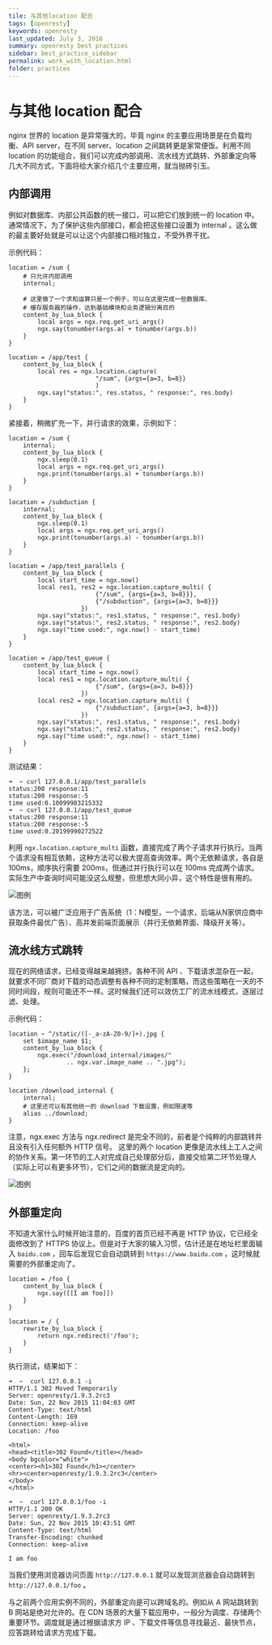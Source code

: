 ```yaml
---
tile: 与其他location 配合
tags: [openresty]
keywords: openresty
last_updated: July 3, 2016
summary: openresty best practices
sidebar: best_practice_sidebar
permalink: work_with_location.html
folder: practices
---
```

# 与其他 location 配合

nginx 世界的 location 是异常强大的，毕竟 nginx 的主要应用场景是在负载均衡、API server，在不同 server、location 之间跳转更是家常便饭。利用不同 location 的功能组合，我们可以完成内部调用、流水线方式跳转、外部重定向等几大不同方式，下面将给大家介绍几个主要应用，就当抛砖引玉。

## 内部调用

例如对数据库、内部公共函数的统一接口，可以把它们放到统一的 location 中。通常情况下，为了保护这些内部接口，都会把这些接口设置为 internal 。这么做的最主要好处就是可以让这个内部接口相对独立，不受外界干扰。

示例代码：

```nginx
location = /sum {
    # 只允许内部调用
    internal;

    # 这里做了一个求和运算只是一个例子，可以在这里完成一些数据库、
    # 缓存服务器的操作，达到基础模块和业务逻辑分离目的
    content_by_lua_block {
        local args = ngx.req.get_uri_args()
        ngx.say(tonumber(args.a) + tonumber(args.b))
    }
}

location = /app/test {
    content_by_lua_block {
        local res = ngx.location.capture(
                        "/sum", {args={a=3, b=8}}
                        )
        ngx.say("status:", res.status, " response:", res.body)
    }
}
```

紧接着，稍微扩充一下，并行请求的效果，示例如下：

```nginx
location = /sum {
    internal;
    content_by_lua_block {
        ngx.sleep(0.1)
        local args = ngx.req.get_uri_args()
        ngx.print(tonumber(args.a) + tonumber(args.b))
    }
}

location = /subduction {
    internal;
    content_by_lua_block {
        ngx.sleep(0.1)
        local args = ngx.req.get_uri_args()
        ngx.print(tonumber(args.a) - tonumber(args.b))
    }
}

location = /app/test_parallels {
    content_by_lua_block {
        local start_time = ngx.now()
        local res1, res2 = ngx.location.capture_multi( {
                        {"/sum", {args={a=3, b=8}}},
                        {"/subduction", {args={a=3, b=8}}}
                    })
        ngx.say("status:", res1.status, " response:", res1.body)
        ngx.say("status:", res2.status, " response:", res2.body)
        ngx.say("time used:", ngx.now() - start_time)
    }
}

location = /app/test_queue {
    content_by_lua_block {
        local start_time = ngx.now()
        local res1 = ngx.location.capture_multi( {
                        {"/sum", {args={a=3, b=8}}}
                    })
        local res2 = ngx.location.capture_multi( {
                        {"/subduction", {args={a=3, b=8}}}
                    })
        ngx.say("status:", res1.status, " response:", res1.body)
        ngx.say("status:", res2.status, " response:", res2.body)
        ngx.say("time used:", ngx.now() - start_time)
    }
}
```

测试结果：

```shell
➜  ~ curl 127.0.0.1/app/test_parallels
status:200 response:11
status:200 response:-5
time used:0.10099983215332
➜  ~ curl 127.0.0.1/app/test_queue
status:200 response:11
status:200 response:-5
time used:0.20199990272522
```

利用 `ngx.location.capture_multi` 函数，直接完成了两个子请求并行执行。当两个请求没有相互依赖，这种方法可以极大提高查询效率。两个无依赖请求，各自是 100ms，顺序执行需要 200ms，但通过并行执行可以在 100ms 完成两个请求。实际生产中查询时间可能没这么规整，但思想大同小异，这个特性是很有用的。

![图例](../images/work_location_flow_1.png)

该方法，可以被广泛应用于广告系统（1：N模型，一个请求，后端从N家供应商中获取条件最优广告）、高并发前端页面展示（并行无依赖界面、降级开关等）。

## 流水线方式跳转

现在的网络请求，已经变得越来越拥挤。各种不同 API 、下载请求混杂在一起，就要求不同厂商对下载的动态调整有各种不同的定制策略，而这些策略在一天的不同时间段，规则可能还不一样。这时候我们还可以效仿工厂的流水线模式，逐层过滤、处理。

示例代码：

```nginx
location ~ ^/static/([-_a-zA-Z0-9/]+).jpg {
    set $image_name $1;
    content_by_lua_block {
        ngx.exec("/download_internal/images/"
                .. ngx.var.image_name .. ".jpg");
    };
}

location /download_internal {
    internal;
    # 这里还可以有其他统一的 download 下载设置，例如限速等
    alias ../download;
}
```

注意，ngx.exec 方法与 ngx.redirect 是完全不同的，前者是个纯粹的内部跳转并且没有引入任何额外 HTTP 信号。 这里的两个 location 更像是流水线上工人之间的协作关系。第一环节的工人对完成自己处理部分后，直接交给第二环节处理人（实际上可以有更多环节），它们之间的数据流是定向的。

![图例](../images/work_location_flow_2.png)

## 外部重定向

不知道大家什么时候开始注意的，百度的首页已经不再是 HTTP 协议，它已经全面修改到了 HTTPS 协议上。但是对于大家的输入习惯，估计还是在地址栏里面输入 `baidu.com` ，回车后发现它会自动跳转到 `https://www.baidu.com` ，这时候就需要的外部重定向了。

```nginx
location = /foo {
    content_by_lua_block {
        ngx.say([[I am foo]])
    }
}

location = / {
    rewrite_by_lua_block {
        return ngx.redirect('/foo');
    }
}
```

执行测试，结果如下：

```shell
➜  ~  curl 127.0.0.1 -i
HTTP/1.1 302 Moved Temporarily
Server: openresty/1.9.3.2rc3
Date: Sun, 22 Nov 2015 11:04:03 GMT
Content-Type: text/html
Content-Length: 169
Connection: keep-alive
Location: /foo

<html>
<head><title>302 Found</title></head>
<body bgcolor="white">
<center><h1>302 Found</h1></center>
<hr><center>openresty/1.9.3.2rc3</center>
</body>
</html>

➜  ~  curl 127.0.0.1/foo -i
HTTP/1.1 200 OK
Server: openresty/1.9.3.2rc3
Date: Sun, 22 Nov 2015 10:43:51 GMT
Content-Type: text/html
Transfer-Encoding: chunked
Connection: keep-alive

I am foo
```

当我们使用浏览器访问页面 `http://127.0.0.1` 就可以发现浏览器会自动跳转到 `http://127.0.0.1/foo` 。

与之前两个应用实例不同的，外部重定向是可以跨域名的。例如从 A 网站跳转到 B 网站是绝对允许的。在 CDN 场景的大量下载应用中，一般分为调度、存储两个重要环节。调度就是通过根据请求方 IP 、下载文件等信息寻找最近、最快节点，应答跳转给请求方完成下载。
